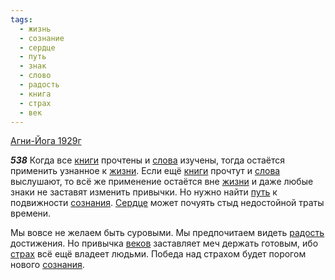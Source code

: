 ```yaml
---
tags:
  - жизнь
  - сознание
  - сердце
  - путь
  - знак
  - слово
  - радость
  - книга
  - страх
  - век
---
```


[Агни-Йога 1929г](/agni/1929)

___538___
Когда все [книги](/tag/#книга) прочтены и [слова](/tag/#слово) изучены, тогда остаётся применить узнанное к [жизни](/tag/#жизнь). Если ещё [книги](/tag/#книга) прочтут и [слова](/tag/#слово) выслушают, то всё же применение остаётся вне [жизни](/tag/#жизнь) и даже любые знаки не заставят изменить привычки. Но нужно найти [путь](/tag/#путь) к подвижности [сознания](/tag/#сознание). [Сердце](/tag/#сердце) может почуять стыд недостойной траты времени.   

Мы вовсе не желаем быть суровыми. Мы предпочитаем видеть [радость](/tag/#радость) достижения. Но привычка [веков](/tag/#век) заставляет меч держать готовым, ибо [страх](/tag/#страх) всё ещё владеет людьми. Победа над страхом будет порогом нового [сознания](/tag/#сознание).